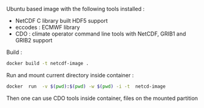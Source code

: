 Ubuntu based image with the following tools installed :
- NetCDF C library built HDF5 support
- eccodes : ECMWF library
- CDO : climate operator command line tools with NetCDF, GRIB1 and GRIB2 support

Build :
```bash
docker build -t netcdf-image .
```
Run and mount current directory inside container :
```bash
docker  run  -v $(pwd):$(pwd) -w $(pwd) -i -t  netcd-image
```

Then one can use CDO tools inside container, files on the mounted partition
